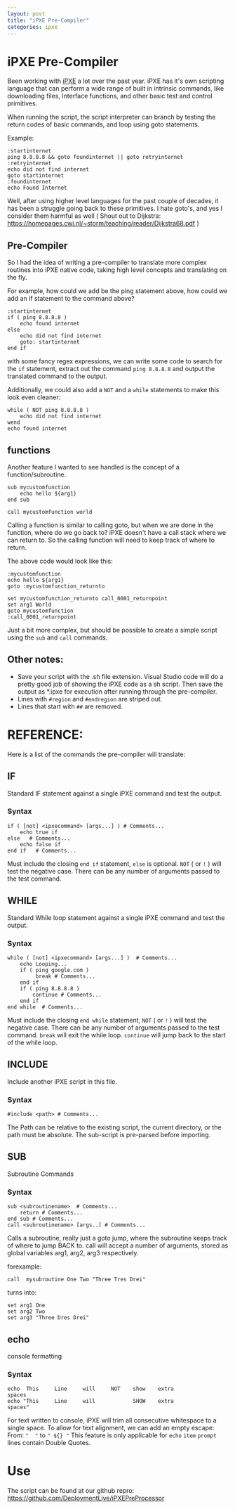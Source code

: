 ```yaml
---
layout: post
title: "iPXE Pre-Compiler"
categories: ipxe 
---
```


# iPXE Pre-Compiler

Been working with [iPXE](https://ipxe.org) a lot over the past year. iPXE has it's own scripting language that can perform a wide range of built in intrinsic commands, like downloading files, Interface functions, and other basic test and control primitives.

When running the script, the script interpreter can branch by  testing the return codes of basic commands, and loop using goto statements.

Example:
```
:startinternet
ping 8.8.8.8 && goto foundinternet || goto retryinternet
:retryinternet
echo did not find internet
goto startinternet
:foundinternet
echo Found Internet
```

Well, after using higher level languages for the past couple of decades, it has been a struggle going back to these primitives. I hate goto's, and yes I consider them harmful as well ( Shout out to Dijkstra: https://homepages.cwi.nl/~storm/teaching/reader/Dijkstra68.pdf )

## Pre-Compiler

So I had the idea of writing a pre-compiler to translate more complex routines into iPXE native code, taking high level concepts and translating on the fly.

For example, how could we add be the ping statement above, how could we add an if statement to the command above?

```
:startinternet
if ( ping 8.8.8.8 )
    echo found internet
else
    echo did not find internet
    goto: startinternet
end if
```

with some fancy regex expressions, we can write some code to search for the `if` statement, extract out the command `ping 8.8.8.8` and output the translated command to the output. 

Additionally, we could also add a `NOT` and a `while` statements to make this look even cleaner:

```
while ( NOT ping 8.8.8.8 )
    echo did not find internet
wend
echo found internet
```

## functions

Another feature I wanted to see handled is the concept of a function/subroutine. 

```
sub mycustomfunction
    echo hello ${arg1}
end sub

call mycustomfunction world
```

Calling a function is similar to calling goto, but when we are done in the function, where do we go back to? iPXE doesn't have a call stack where we can return to. So the calling function will need to keep track of where to return.

The above code would look like this:
```
:mycustomfunction
echo hello ${arg1}
goto :mycustomfunction_returnto

set mycustomfunction_returnto call_0001_returnpoint
set arg1 World
goto mycustomfunction
:call_0001_returnpoint
```

Just a bit more complex, but should be possible to create a simple script using the `sub` and `call` commands. 

## Other notes:

* Save your script with the .sh file extension. Visual Studio code will do a pretty good job of showing the iPXE code as a sh script. Then save the output as *.ipxe for execution after running through the pre-compiler.
* Lines with `#region` and `#endregion` are striped out.
* Lines that start with `##` are removed.

# REFERENCE:

Here is a list of the commands the pre-compiler will translate:

## IF 
Standard IF statement against a single iPXE command and test the output.
### Syntax
```
if ( [not] <ipxecommand> [args...] ) # Comments...
    echo true if
else   # Comments...
    echo false if
end if   # Comments...
```
Must include the closing `end if` statement, `else` is optional. `NOT` ( or `!` ) will test the negative case.
There can be any number of arguments passed to the test command. 

## WHILE 
Standard While loop statement against a single iPXE command and test the output.
### Syntax
```
while ( [not] <ipxecommand> [args...] )  # Comments...
    echo Looping...
    if ( ping google.com )
         break # Comments...
    end if
    if ( ping 8.8.8.8 )
        continue # Comments...
    end if
end while  # Comments...
```
Must include the closing `end while` statement, `NOT` ( or `!` ) will test the negative case.
There can be any number of arguments passed to the test command. 
`break` will exit the while loop. `continue` will jump back to the start of the while loop.

## INCLUDE 
Include another iPXE script in this file.
### Syntax
```
#include <path> # Comments...
```
The Path can be relative to the existing script, the current directory, or the path must be absolute. 
The sub-script is pre-parsed before importing.

## SUB 
Subroutine Commands
### Syntax
```
sub <subroutinename>  # Comments...
    return # Comments...
end sub # Comments...
call <subroutinename> [args..] # Comments...
```
Calls a subroutine, really just a goto jump, where the subroutine keeps track of where to jump BACK to. 
call will accept a number of arguments, stored as global variables arg1, arg2, arg3 respectively. 

forexample:
```
call  mysubroutine One Two "Three Tres Drei"
```
turns into:
```
set arg1 One
set arg2 Two
set arg3 "Three Dres Drei"
```

## echo 
console formatting
### Syntax
```
echo  This     Line     will     NOT    show    extra                    spaces
echo "This     Line     will            SHOW    extra                    spaces"
```
For text written to console, iPXE will trim all consecutive whitespace to a single space.
To allow for text alignment, we can add an empty escape:  From: `"  "` to `" ${} "`
This feature is only applicable for `echo` `item` `prompt` lines contain Double Quotes.

# Use

The script can be found at our github repro: https://github.com/DeploymentLive/iPXEPreProcessor 